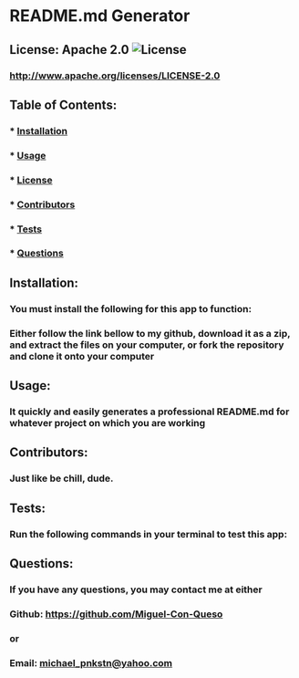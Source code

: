 
  # README.md Generator

  ## License: Apache 2.0  ![License](https://img.shields.io/badge/License-Apache%202.0-blue.svg)
  ### http://www.apache.org/licenses/LICENSE-2.0

  ## Table of Contents:
  ###  * [Installation](#installation)
  ###  * [Usage](#usage)
  ###  * [License](#license)
  ###  * [Contributors](#contributors)
  ###  * [Tests](#tests)
  ###  * [Questions](#questions)

  ## Installation:
  ### You must install the following for this app to function:
  ### Either follow the link bellow to my github, download it as a zip, and extract the files on your computer, or fork the repository and clone it onto your computer

  ## Usage:
  ### It quickly and easily generates a professional README.md for whatever project on which you are working

  ## Contributors:
  ### Just like be chill, dude.

  ## Tests:
  ### Run the following commands in your terminal to test this app:
  

  ## Questions:
  ### If you have any questions, you may contact me at either
  ### Github: https://github.com/Miguel-Con-Queso
  ### or
  ### Email: michael_pnkstn@yahoo.com